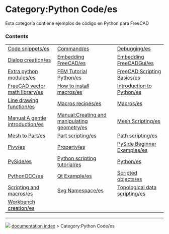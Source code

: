 # Category:Python Code/es
Esta categoría contiene ejemplos de código en Python para FreeCAD

### Contents

|     |     |     |
| --- | --- | --- |
| [Code snippets/es](Code_snippets/es.md) | [Command/es](Command/es.md) | [Debugging/es](Debugging/es.md) |
| [Dialog creation/es](Dialog_creation/es.md) | [Embedding FreeCAD/es](Embedding_FreeCAD/es.md) | [Embedding FreeCADGui/es](Embedding_FreeCADGui/es.md) |
| [Extra python modules/es](Extra_python_modules/es.md) | [FEM Tutorial Python/es](FEM_Tutorial_Python/es.md) | [FreeCAD Scripting Basics/es](FreeCAD_Scripting_Basics/es.md) |
| [FreeCAD vector math library/es](FreeCAD_vector_math_library/es.md) | [How to install macros/es](How_to_install_macros/es.md) | [Introduction to Python/es](Introduction_to_Python/es.md) |
| [Line drawing function/es](Line_drawing_function/es.md) | [Macros recipes/es](Macros_recipes/es.md) | [Macros/es](Macros/es.md) |
| [Manual:A gentle introduction/es](Manual_A_gentle_introduction/es.md) | [Manual:Creating and manipulating geometry/es](Manual_Creating_and_manipulating_geometry/es.md) | [Mesh Scripting/es](Mesh_Scripting/es.md) |
| [Mesh to Part/es](Mesh_to_Part/es.md) | [Part scripting/es](Part_scripting/es.md) | [Path scripting/es](Path_scripting/es.md) |
| [Pivy/es](Pivy/es.md) | [Property/es](Property/es.md) | [PySide Beginner Examples/es](PySide_Beginner_Examples/es.md) |
| [PySide/es](PySide/es.md) | [Python scripting tutorial/es](Python_scripting_tutorial/es.md) | [Python/es](Python/es.md) |
| [PythonOCC/es](PythonOCC/es.md) | [Qt Example/es](Qt_Example/es.md) | [Scripted objects/es](Scripted_objects/es.md) |
| [Scripting and macros/es](Scripting_and_macros/es.md) | [Svg Namespace/es](Svg_Namespace/es.md) | [Topological data scripting/es](Topological_data_scripting/es.md) |
| [Workbench creation/es](Workbench_creation/es.md) |



---
![](images/Right_arrow.png) [documentation index](../README.md) > Category:Python Code/es
